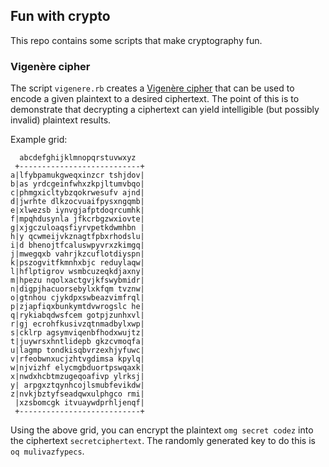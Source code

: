 Fun with crypto
---------------

This repo contains some scripts that make cryptography fun.

### Vigenère cipher

The script `vigenere.rb` creates a
[Vigenère cipher](https://en.wikipedia.org/wiki/Vigenère_cipher) that
can be used to encode a given plaintext to a desired ciphertext. The point of
this is to demonstrate that decrypting a ciphertext can yield intelligible (but
possibly invalid) plaintext results.

Example grid:
```
  abcdefghijklmnopqrstuvwxyz 
 +---------------------------+
a|lfybpamukgweqxinzcr tshjdov|
b|as yrdcgeinfwhxzkpjltumvbqo|
c|phmgxicltybzqokrwesufv ajnd|
d|jwrhte dlkzocvuaifpysxngqmb|
e|xlwezsb iynvgjafptdoqrcumhk|
f|mpqhdusynla jfkcrbgzwxiovte|
g|xjgczuloaqsfiyrvpetkdwmhbn |
h|y qcwmeijvkznagtfpbxrhodslu|
i|d bhenojtfcaluswpyvrxzkimgq|
j|mwegqxb vahrjkzcuflotdiyspn|
k|pszogvitfkmnhxbjc reduylaqw|
l|hflptigrov wsmbcuzeqkdjaxny|
m|hpezu nqolxactgvjkfswybmidr|
n|digpjhacuorsebylxkfqm tvznw|
o|gtnhou cjykdpxswbeazvimfrql|
p|zjapfiqxbunkymtdvwrogslc he|
q|rykiabqdwsfcem gotpjzunhxvl|
r|gj ecrohfkusivzqtnmadbylxwp|
s|cklrp agsymviqenbfhodxwujtz|
t|juywrsxhntlidepb gkzcvmoqfa|
u|lagmp tondkisqbvrzexhjyfuwc|
v|rfeobwnxucjzhtvgdimsa kpylq|
w|njvizhf elycmgbduortpswqaxk|
x|nwdxhcbtmzugeqoafivp ylrksj|
y| arpgxztqynhcojlsmubfevikdw|
z|nvkjbztyfseadqwxulphgco rmi|
 |xzsbomcgk itvuaywdprhljenqf|
 +---------------------------+
```

Using the above grid, you can encrypt the plaintext `omg secret codez` into the
ciphertext `secretciphertext`. The randomly generated key to do this is
`oq mulivazfypecs`.
